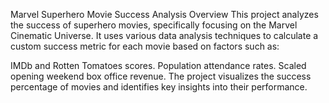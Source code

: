 Marvel Superhero Movie Success Analysis
Overview
This project analyzes the success of superhero movies, specifically focusing on the Marvel Cinematic Universe. It uses various data analysis techniques to calculate a custom success metric for each movie based on factors such as:

IMDb and Rotten Tomatoes scores.
Population attendance rates.
Scaled opening weekend box office revenue.
The project visualizes the success percentage of movies and identifies key insights into their performance.

